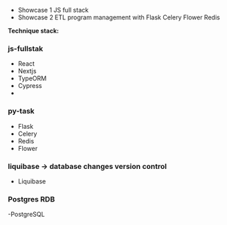  - Showcase 1 JS full stack<br>
 - Showcase 2 ETL program management with Flask Celery Flower Redis

**Technique stack:**

### js-fullstak
- React
- Nextjs
- TypeORM
- Cypress
- 
### py-task
- Flask
- Celery
- Redis
- Flower

### liquibase -> database changes version control
- Liquibase

### Postgres RDB
-PostgreSQL


